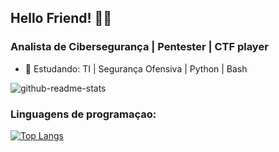 ## Hello Friend! 👨‍💻
<markee>

 ### Analista de Cibersegurança | Pentester | CTF player
  
- 🌱 Estudando: TI | Segurança Ofensiva | Python | Bash 

![github-readme-stats](https://github-readme-stats-sigma-five.vercel.app/api?username=DuduOliiver&theme=dark&show_icons=true&include_all_commits=true&count_private=false)

### Linguagens de programaçao:

[![Top Langs](https://github-readme-stats.vercel.app/api/top-langs/?username=DuduOliiver&hide_progress=true&layout=compact&langs_count=10&theme=dark)](https://github.com/anuraghazra/github-readme-stats)
